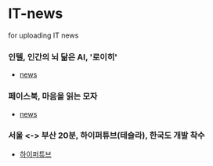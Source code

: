 # IT-news
for uploading IT news


### 인텔, 인간의 뇌 닮은 AI, '로이히'
- [news](http://m.zdnet.co.kr/news_view.asp?article_id=20171001030240#imadnews)


### 페이스북, 마음을 읽는 모자
- [news](http://m.news.naver.com/hotissue/read.nhn?sid1=105&cid=926419&iid1219639&oid=092&aid=0002119631)

### 서울 <-> 부산 20분, 하이퍼튜브(테슬라), 한국도 개발 착수
- [하이퍼튜브](http://news.joins.com/article/21137780)
